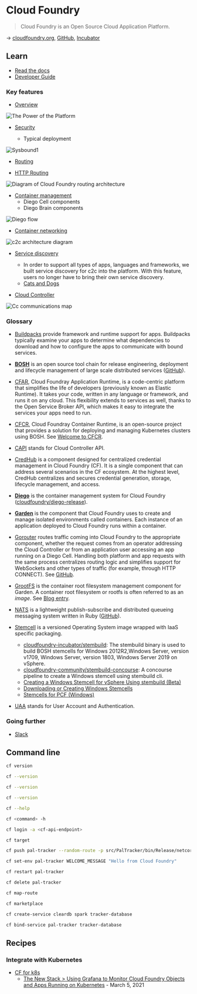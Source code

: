 # Cloud Foundry

> Cloud Foundry is an Open Source Cloud Application Platform.

→ [cloudfoundry.org](https://www.cloudfoundry.org/), [GitHub](https://github.com/cloudfoundry), [Incubator](https://github.com/cloudfoundry-incubator)

## Learn

- [Read the docs](https://docs.cloudfoundry.org/#read-the-docs)
- [Developer Guide](https://docs.cloudfoundry.org/devguide/)

### Key features

- [Overview](https://docs.cloudfoundry.org/concepts/overview.html)

<IMG src="https://docs.cloudfoundry.org/concepts/images/power-of-platform.png" alt="The Power of the Platform"/>

- [Security](https://docs.cloudfoundry.org/concepts/security.html)

  - Typical deployment

<IMG src="https://docs.cloudfoundry.org/concepts/images/security/sysbound1.png" alt="Sysbound1"/>

- [Routing](https://docs.cloudfoundry.org/concepts/cf-routing-architecture.html)

- [HTTP Routing](https://docs.cloudfoundry.org/concepts/http-routing.html)

<IMG src="https://docs.cloudfoundry.org/concepts/images/cf-routing-architecture.png" alt="Diagram of Cloud Foundry routing architecture"/>

- [Container management](https://docs.cloudfoundry.org/concepts/diego/diego-architecture.html)
  - Diego Cell components
  - Diego Brain components

<IMG src="https://docs.cloudfoundry.org/concepts/images/diego/diego-flow.png" alt="Diego flow"/>

- [Container networking](https://docs.cloudfoundry.org/concepts/understand-cf-networking.html)

<IMG src="https://docs.cloudfoundry.org/concepts/images/c2c-arch.png" alt="c2c architecture diagram"/>

- [Service discovery](https://github.com/cloudfoundry/cf-networking-release/blob/develop/docs/app-sd.md)

  - In order to support all types of apps, languages and frameworks, we built service discovery for c2c into the platform. With this feature, users no longer have to bring their own service discovery.
  - [Cats and Dogs](https://github.com/cloudfoundry/cf-networking-examples/blob/master/docs/c2c-with-service-discovery.md)

- [Cloud Controller](https://docs.cloudfoundry.org/concepts/architecture/cloud-controller.html)

<IMG src="https://docs.cloudfoundry.org/concepts/images/cc-communications-map.png" alt="Cc communications map"/>

### Glossary

- [Buildpacks](https://docs.cloudfoundry.org/buildpacks/) provide framework and runtime support for apps. Buildpacks typically examine your apps to determine what dependencies to download and how to configure the apps to communicate with bound services.

- [**BOSH**](https://bosh.io/docs/) is an open source tool chain for release engineering, deployment and lifecycle management of large scale distributed services ([GitHub](https://github.com/cloudfoundry/bosh)).

- [CFAR](https://www.cloudfoundry.org/application-runtime/), Cloud Foundray Application Runtime, is a code-centric platform that simplifies the life of developers (previously known as Elastic Runtime). It takes your code, written in any language or framework, and runs it on any cloud. This flexibility extends to services as well, thanks to the Open Service Broker API, which makes it easy to integrate the services your apps need to run.

- [CFCR](https://www.cloudfoundry.org/container-runtime/), Cloud Foundray Container Runtime, is an open-source project that provides a solution for deploying and managing Kubernetes clusters using BOSH. See [Welcome to CFCR](https://docs-cfcr.cfapps.io/).

- [CAPI](https://docs.cloudfoundry.org/devguide/capi/client-libraries.html) stands for Cloud Controller API.

- [CredHub](https://docs.cloudfoundry.org/credhub/index.html) is a component designed for centralized credential management in Cloud Foundry (CF). It is a single component that can address several scenarios in the CF ecosystem. At the highest level, CredHub centralizes and secures credential generation, storage, lifecycle management, and access.

- [**Diego**](https://docs.cloudfoundry.org/concepts/diego/diego-architecture.html) is the container management system for Cloud Foundry ([cloudfoundry/diego-release](https://github.com/cloudfoundry/diego-release)).

- [**Garden**](https://docs.cloudfoundry.org/concepts/architecture/garden.html) is the component that Cloud Foundry uses to create and manage isolated environments called containers. Each instance of an application deployed to Cloud Foundry runs within a container.

- [Gorouter](https://docs.cloudfoundry.org/concepts/architecture/router.html) routes traffic coming into Cloud Foundry to the appropriate component, whether the request comes from an operator addressing the Cloud Controller or from an application user accessing an app running on a Diego Cell. Handling both platform and app requests with the same process centralizes routing logic and simplifies support for WebSockets and other types of traffic (for example, through HTTP CONNECT). See [GitHub](https://github.com/cloudfoundry/gorouter).

- [GrootFS](https://github.com/cloudfoundry/grootfs) is the container root filesystem management component for Garden. A container root filesystem or rootfs is often referred to as an _image_. See [Blog entry](https://www.cloudfoundry.org/blog/grootfs-container-image-management-cloud-foundry/).

- [NATS](https://docs.cloudfoundry.org/concepts/architecture/messaging-nats.html) is a lightweight publish-subscribe and distributed queueing messaging system written in Ruby ([GitHub](https://github.com/nats-io/ruby-nats)).

- [Stemcell](https://bosh.io/docs/stemcell/) is a versioned Operating System image wrapped with IaaS specific packaging.
  - [cloudfoundry-incubator/stembuild](https://github.com/cloudfoundry-incubator/stembuild): The stembuild binary is used to build BOSH stemcells for Windows 2012R2,Windows Server, version v1709, Windows Server, version 1803, Windows Server 2019 on vSphere.
  - [cloudfoundry-community/stembuild-concourse](https://github.com/cloudfoundry-community/stembuild-concourse): A concourse pipeline to create a Windows stemcell using stembuild cli.
  - [Creating a Windows Stemcell for vSphere Using stembuild (Beta)](https://docs.pivotal.io/pivotalcf/2-6/windows/create-vsphere-stemcell-automatically.html)
  - [Downloading or Creating Windows Stemcells](https://docs.pivotal.io/pivotalcf/2-5/windows/stemcells.html)
  - [Stemcells for PCF (Windows)](https://network.pivotal.io/products/stemcells-windows-server)

- [UAA](https://docs.cloudfoundry.org/concepts/architecture/uaa.html) stands for User Account and Authentication.

### Going further

- [Slack](https://cloudfoundry.slack.com)

## Command line

```bash
cf version

cf --version

cf --version

cf --version

cf --help

cf <command> -h

cf login -a <cf-api-endpoint>

cf target

cf push pal-tracker --random-route -p src/PalTracker/bin/Release/netcoreapp2.1/publish

cf set-env pal-tracker WELCOME_MESSAGE "Hello from Cloud Foundry"

cf restart pal-tracker

cf delete pal-tracker

cf map-route

cf marketplace

cf create-service cleardb spark tracker-database

cf bind-service pal-tracker tracker-database
```

## Recipes

### Integrate with Kubernetes

* [CF for k8s](https://cf-for-k8s.io/)
  * [The New Stack > Using Grafana to Monitor Cloud Foundry Objects and Apps Running on Kubernetes](https://thenewstack.io/using-grafana-to-monitor-cloud-foundry-objects-and-apps-running-on-kubernetes/) - March 5, 2021
